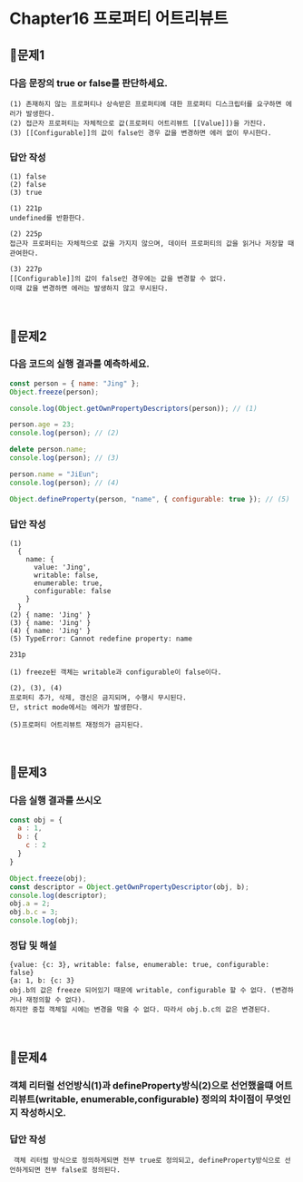# Chapter16 프로퍼티 어트리뷰트
## 📌문제1

### 다음 문장의 true or false를 판단하세요.

```
(1) 존재하지 않는 프로퍼티나 상속받은 프로퍼티에 대한 프로퍼티 디스크립터를 요구하면 에러가 발생한다.
(2) 접근자 프로퍼티는 자체적으로 값(프로퍼티 어트리뷰트 [[Value]])을 가진다.
(3) [[Configurable]]의 값이 false인 경우 값을 변경하면 에러 없이 무시한다.
```

### 답안 작성

```
(1) false
(2) false
(3) true
```

```
(1) 221p
undefined를 반환한다.

(2) 225p
접근자 프로퍼티는 자체적으로 값을 가지지 않으며, 데이터 프로퍼티의 값을 읽거나 저장할 때 관여한다.

(3) 227p
[[Configurable]]의 값이 false인 경우에는 값을 변경할 수 없다.
이때 값을 변경하면 에러는 발생하지 않고 무시된다.
```

<br>

## 📌문제2

### 다음 코드의 실행 결과를 예측하세요.

```js
const person = { name: "Jing" };
Object.freeze(person);

console.log(Object.getOwnPropertyDescriptors(person)); // (1)

person.age = 23;
console.log(person); // (2)

delete person.name;
console.log(person); // (3)

person.name = "JiEun";
console.log(person); // (4)

Object.defineProperty(person, "name", { configurable: true }); // (5)
```

### 답안 작성

```
(1)
  {
    name: {
      value: 'Jing',
      writable: false,
      enumerable: true,
      configurable: false
    }
  }
(2) { name: 'Jing' }
(3) { name: 'Jing' }
(4) { name: 'Jing' }
(5) TypeError: Cannot redefine property: name
```

```
231p

(1) freeze된 객체는 writable과 configurable이 false이다.

(2), (3), (4)
프로퍼티 추가, 삭제, 갱신은 금지되며, 수행시 무시된다.
단, strict mode에서는 에러가 발생한다.

(5)프로퍼티 어트리뷰트 재정의가 금지된다.
```

<br>

## 📌문제3
### 다음 실행 결과를 쓰시오
```js
const obj = {
  a : 1,
  b : {
    c : 2
  }
}

Object.freeze(obj);
const descriptor = Object.getOwnPropertyDescriptor(obj, b);
console.log(descriptor);
obj.a = 2;
obj.b.c = 3;
console.log(obj);
```
### 정답 및 해설
```
{value: {c: 3}, writable: false, enumerable: true, configurable: false}
{a: 1, b: {c: 3}
obj.b의 값은 freeze 되어있기 때문에 writable, configurable 할 수 없다. (변경하거나 재정의할 수 없다).
하지만 중첩 객체일 시에는 변경을 막을 수 없다. 따라서 obj.b.c의 값은 변경된다.
```

<br>


## 📌문제4
### 객체 리터럴 선언방식(1)과 defineProperty방식(2)으로 선언했을떄 어트리뷰트(writable, enumerable,configurable) 정의의 차이점이 무엇인지 작성하시오.


### 답안 작성
```
 객체 리터럴 방식으로 정의하게되면 전부 true로 정의되고, defineProperty방식으로 선언하게되면 전부 false로 정의된다.
```

<br>


